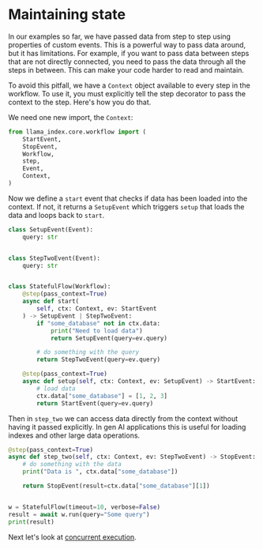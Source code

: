 # Maintaining state

In our examples so far, we have passed data from step to step using properties of custom events. This is a powerful way to pass data around, but it has limitations. For example, if you want to pass data between steps that are not directly connected, you need to pass the data through all the steps in between. This can make your code harder to read and maintain.

To avoid this pitfall, we have a `Context` object available to every step in the workflow. To use it, you must explicitly tell the step decorator to pass the context to the step. Here's how you do that.

We need one new import, the `Context`:

```python
from llama_index.core.workflow import (
    StartEvent,
    StopEvent,
    Workflow,
    step,
    Event,
    Context,
)
```

Now we define a `start` event that checks if data has been loaded into the context. If not, it returns a `SetupEvent` which triggers `setup` that loads the data and loops back to `start`.

```python
class SetupEvent(Event):
    query: str


class StepTwoEvent(Event):
    query: str


class StatefulFlow(Workflow):
    @step(pass_context=True)
    async def start(
        self, ctx: Context, ev: StartEvent
    ) -> SetupEvent | StepTwoEvent:
        if "some_database" not in ctx.data:
            print("Need to load data")
            return SetupEvent(query=ev.query)

        # do something with the query
        return StepTwoEvent(query=ev.query)

    @step(pass_context=True)
    async def setup(self, ctx: Context, ev: SetupEvent) -> StartEvent:
        # load data
        ctx.data["some_database"] = [1, 2, 3]
        return StartEvent(query=ev.query)
```

Then in `step_two` we can access data directly from the context without having it passed explicitly. In gen AI applications this is useful for loading indexes and other large data operations.

```python
@step(pass_context=True)
async def step_two(self, ctx: Context, ev: StepTwoEvent) -> StopEvent:
    # do something with the data
    print("Data is ", ctx.data["some_database"])

    return StopEvent(result=ctx.data["some_database"][1])


w = StatefulFlow(timeout=10, verbose=False)
result = await w.run(query="Some query")
print(result)
```

Next let's look at [concurrent execution](concurrent_execution.md).
